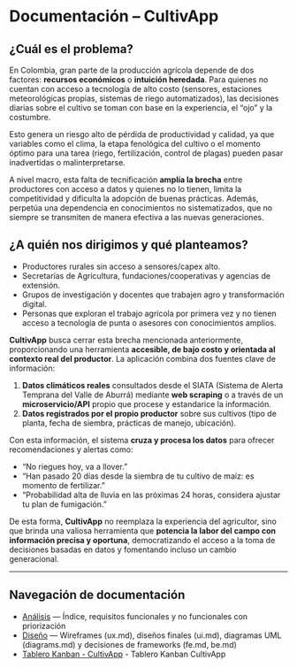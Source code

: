 # Documentación – CultivApp

## ¿Cuál es el problema?
En Colombia, gran parte de la producción agrícola depende de dos factores: **recursos económicos** o **intuición heredada**. Para quienes no cuentan con acceso a tecnología de alto costo (sensores, estaciones meteorológicas propias, sistemas de riego automatizados), las decisiones diarias sobre el cultivo se toman con base en la experiencia, el “ojo” y la costumbre.

Esto genera un riesgo alto de pérdida de productividad y calidad, ya que variables como el clima, la etapa fenológica del cultivo o el momento óptimo para una tarea (riego, fertilización, control de plagas) pueden pasar inadvertidas o malinterpretarse.

A nivel macro, esta falta de tecnificación **amplía la brecha** entre productores con acceso a datos y quienes no lo tienen, limita la competitividad y dificulta la adopción de buenas prácticas. Además, perpetúa una dependencia en conocimientos no sistematizados, que no siempre se transmiten de manera efectiva a las nuevas generaciones.



## ¿A quién nos dirigimos y qué planteamos?
- Productores rurales sin acceso a sensores/capex alto.
- Secretarías de Agricultura, fundaciones/cooperativas y agencias de extensión.
- Grupos de investigación y docentes que trabajen agro y transformación digital.
- Personas que exploran el trabajo agrícola por primera vez y no tienen acceso a tecnología de punta o asesores con conocimientos amplios.

**CultivApp** busca cerrar esta brecha mencionada anteriormente, proporcionando una herramienta **accesible, de bajo costo y orientada al contexto real del productor**. La aplicación combina dos fuentes clave de información:
1. **Datos climáticos reales** consultados desde el SIATA (Sistema de Alerta Temprana del Valle de Aburrá) mediante **web scraping** o a través de un **microservicio/API** propio que procese y estandarice la información.
2. **Datos registrados por el propio productor** sobre sus cultivos (tipo de planta, fecha de siembra, prácticas de manejo, ubicación).

Con esta información, el sistema **cruza y procesa los datos** para ofrecer recomendaciones y alertas como:
- “No riegues hoy, va a llover.”
- “Han pasado 20 días desde la siembra de tu cultivo de maíz: es momento de fertilizar.”
- “Probabilidad alta de lluvia en las próximas 24 horas, considera ajustar tu plan de fumigación.”

De esta forma, **CultivApp** no reemplaza la experiencia del agricultor, sino que brinda una valiosa herramienta que **potencia la labor del campo con información precisa y oportuna**, democratizando el acceso a la toma de decisiones basadas en datos y fomentando incluso un cambio generacional.

---

## Navegación de documentación

- [Análisis](analysis/index.md) — Índice, requisitos funcionales y no funcionales con priorización
- [Diseño](design/index.md) — Wireframes (ux.md), diseños finales (ui.md), diagramas UML (diagrams.md) y decisiones de frameworks (fe.md, be.md)
- [Tablero Kanban - CultivApp](https://trello.com/b/irs5xrZO/tablero-kanban-mvp-cultivapp) - Tablero Kanban CultivApp




